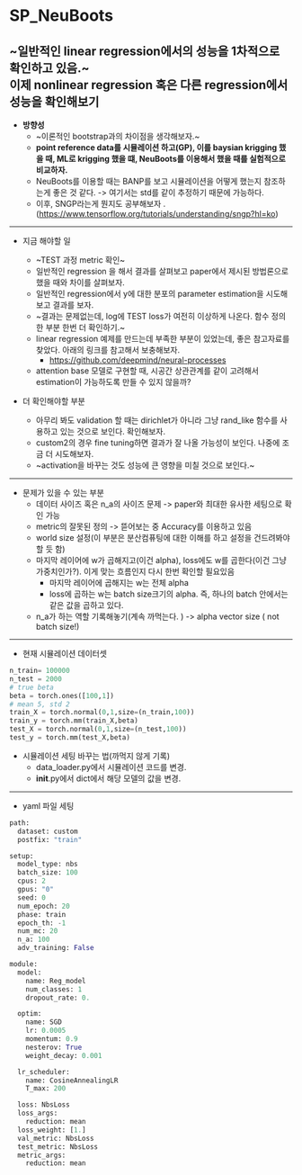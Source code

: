 # SP_NeuBoots

~**일반적인 linear regression에서의 성능을 1차적으로 확인하고 있음.**~  
**이제 nonlinear regression 혹은 다른 regression에서 성능을 확인해보기**
--- 
- **방향성**
  -   ~이론적인 bootstrap과의 차이점을 생각해보자.~
  -   **point reference data를 시뮬레이션 하고(GP), 이를 baysian krigging 했을 때, ML로 krigging 했을 떄, NeuBoots를 이용해서 했을 때를 실험적으로 비교하자.**
  -   NeuBoots를 이용할 때는 BANP를 보고 시뮬레이션을 어떻게 했는지 참조하는게 좋은 것 같다. -> 여기서는 std를 같이 추정하기 때문에 가능하다. 
  -   이후, SNGP라는게 뭔지도 공부해보자 .(https://www.tensorflow.org/tutorials/understanding/sngp?hl=ko)
---  
- 지금 해야할 일 
  -  ~TEST 과정 metric 확인~ 
  - 일반적인 regression 을 해서 결과를 살펴보고 paper에서 제시된 방법론으로 했을 때와 차이를 살펴보자. 
  - 일반적인 regression에서 y에 대한 분포의 parameter estimation을 시도해보고 결과를 보자. 
  - ~결과는 문제없는데, log에 TEST loss가 여전히 이상하게 나온다. 함수 정의한 부분 한번 더 확인하기.~
  - linear regression 예제를 만드는데 부족한 부분이 있었는데, 좋은 참고자료를 찾았다. 아래의 링크를 참고해서 보충해보자. 
    -   https://github.com/deepmind/neural-processes
  - attention base 모델로 구현할 때, 시공간 상관관계를 같이 고려해서 estimation이 가능하도록 만들 수 있지 않을까?

- 더 확인해야할 부분
  - 아무리 봐도 validation 할 때는 dirichlet가 아니라 그냥 rand_like 함수를 사용하고 있는 것으로 보인다. 확인해보자. 
  - custom2의 경우 fine tuning하면 결과가 잘 나올 가능성이 보인다. 나중에 조금 더 시도해보자. 
  - ~activation을 바꾸는 것도 성능에 큰 영향을 미칠 것으로 보인다.~ 
---
- 문제가 있을 수 있는 부분
  - 데이터 사이즈 혹은 n_a의 사이즈 문제 -> paper와 최대한 유사한 세팅으로 확인 가능
  - metric의 잘못된 정의 -> 뜯어보는 중 Accuracy를 이용하고 있음
  - world size 설정(이 부분은 분산컴퓨팅에 대한 이해를 하고 설정을 건드려봐야할 듯 함)
  - 마지막 레이어에 w가 곱해지고(이건 alpha), loss에도 w를 곱한다(이건 그냥 가중치인가?). 이게 맞는 흐름인지 다시 한번 확인할 필요있음
    - 마지막 레이어에 곱해지는 w는 전체 alpha
    - loss에 곱하는 w는 batch size크기의 alpha. 즉, 하나의 batch 안에서는 같은 값을 곱하고 있다. 
  - n_a가 하는 역할 기록해놓기(계속 까먹는다. ) -> alpha vector size ( not batch size!)
---


   
- 현재 시뮬레이션 데이터셋
```python
n_train= 100000
n_test = 2000
# true beta
beta = torch.ones([100,1])
# mean 5, std 2
train_X = torch.normal(0,1,size=(n_train,100))
train_y = torch.mm(train_X,beta)
test_X = torch.normal(0,1,size=(n_test,100))
test_y = torch.mm(test_X,beta)
```
- 시뮬레이션 세팅 바꾸는 법(까먹지 않게 기록)
  - data_loader.py에서 시뮬레이션 코드를 변경.
  - __init__.py에서 dict에서 해당 모델의 값을 변경.

---
- yaml 파일 세팅

```python
path:
  dataset: custom
  postfix: "train"

setup:
  model_type: nbs
  batch_size: 100
  cpus: 2
  gpus: "0"
  seed: 0
  num_epoch: 20
  phase: train
  epoch_th: -1
  num_mc: 20 
  n_a: 100
  adv_training: False

module:
  model:
    name: Reg_model
    num_classes: 1
    dropout_rate: 0.

  optim:
    name: SGD
    lr: 0.0005
    momentum: 0.9
    nesterov: True
    weight_decay: 0.001

  lr_scheduler:
    name: CosineAnnealingLR
    T_max: 200

  loss: NbsLoss
  loss_args:
    reduction: mean 
  loss_weight: [1.]
  val_metric: NbsLoss
  test_metric: NbsLoss
  metric_args:
    reduction: mean 
```
